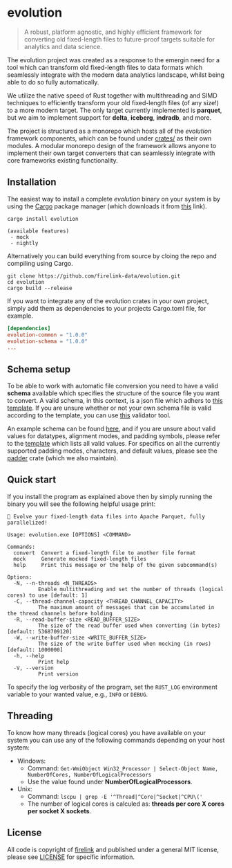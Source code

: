 # evolution

> A robust, platform agnostic, and highly efficient framework for converting old fixed-length files to future-proof targets suitable for analytics and data science.

The evolution project was created as a response to the emergin need for a tool which can transform old fixed-length files to data formats which seamlessly integrate with the modern data analytics landscape, whilst being able to do so fully automatically.

We utilize the native speed of Rust together with multithreading and SIMD techniques to efficiently transform your old fixed-length files (of any size!) to a more modern target. The only target currently implemented is **parquet**, but we aim to implement support for **delta**, **iceberg**, **indradb**, and more.

The project is structured as a monorepo which hosts all of the *evolution* framework components, which can be found under [crates/](crates/) as their own modules. A modular monorepo design of the framework allows anyone to implement their own target converters that can seamlessly integrate with core frameworks existing functionality.


## Installation

The easiest way to install a complete *evolution* binary on your system is by using the [Cargo](https://crates.io/) package manager (which downloads it from [this](https://crates.io/crates/evolution) link).

```
cargo install evolution

(available features)
 - mock
 - nightly
```

Alternatively you can build everything from source by cloing the repo and compiling using Cargo.

```
git clone https://github.com/firelink-data/evolution.git
cd evolution
cargo build --release
```

If you want to integrate any of the evolution crates in your own project, simply add them as dependencies to your projects Cargo.toml file, for example.

```toml
[dependencies]
evolution-common = "1.0.0"
evolution-schema = "1.0.0"
...
```


## Schema setup

To be able to work with automatic file conversion you need to have a valid **schema** available which specifies the structure of the source file you want to convert. A valid schema, in this context, is a json file which adhers to [this template](https://github.com/firelink-data/evolution/tree/main/resources/template-schema.json). If you are unsure whether or not your own schema file is valid according to the template, you can use [this](https://www.jsonschemavalidator.net/) validator tool.

An example schema can be found [here](https://github.com/firelink-data/evolution/blob/main/examples/full/res/example_schema.json), and if you are unsure about valid values for datatypes, alignment modes, and padding symbols, please refer to the [template](https://github.com/firelink-data/evolution/blob/main/examples/full/res/template_schema.json) which lists all valid values. For specifics on all the currently supported padding modes, characters, and default values, please see the [padder](https://github.com/firelink-data/padder) crate (which we also maintain).


## Quick start

If you install the program as explained above then by simply running the binary you will see the following helpful usage print:

```
🦖 Evolve your fixed-length data files into Apache Parquet, fully parallelized!

Usage: evolution.exe [OPTIONS] <COMMAND>

Commands:
  convert  Convert a fixed-length file to another file format
  mock     Generate mocked fixed-length files
  help     Print this message or the help of the given subcommand(s)

Options:
  -N, --n-threads <N_THREADS>
          Enable multithreading and set the number of threads (logical cores) to use [default: 1]
  -C, --thread-channel-capacity <THREAD_CHANNEL_CAPACITY>
          The maximum amount of messages that can be accumulated in the thread channels before holding
  -R, --read-buffer-size <READ_BUFFER_SIZE>
          The size of the read buffer used when converting (in bytes) [default: 5368709120]
  -W, --write-buffer-size <WRITE_BUFFER_SIZE>
          The size of the write buffer used when mocking (in rows) [default: 1000000]
  -h, --help
          Print help
  -V, --version
          Print version
```

To specify the log verbosity of the program, set the `RUST_LOG` environment variable to your wanted value, e.g., `INFO` or `DEBUG`.


## Threading

To know how many threads (logical cores) you have available on your system you can use any of the following commands depending on your host system:

- Windows:
    - Command: `Get-WmiObject Win32_Processor | Select-Object Name, NumberOfCores, NumberOfLogicalProcessors`
    - Use the value found under **NumberOfLogicalProcessors**.
- Unix:
    - Command: `lscpu | grep -E '^Thread|^Core|^Socket|^CPU\('`
    - The number of logical cores is calculed as: **threads per core X cores per socket X sockets**.


## License
All code is copyright of [firelink](https://github.com/firelink-data/) and published under a general MIT license, please see [LICENSE](https://github.com/firelink-data/evolution/blob/main/LICENSE) for specific information.
